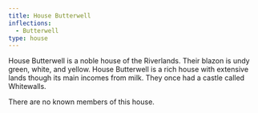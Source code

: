 ```yaml
---
title: House Butterwell
inflections:
  - Butterwell
type: house
---
```


 House Butterwell is a noble house of the Riverlands. Their blazon is undy green, white, and yellow. House Butterwell is a rich house with extensive lands though its main incomes from milk. They once had a castle called Whitewalls.

There are no known members of this house.




